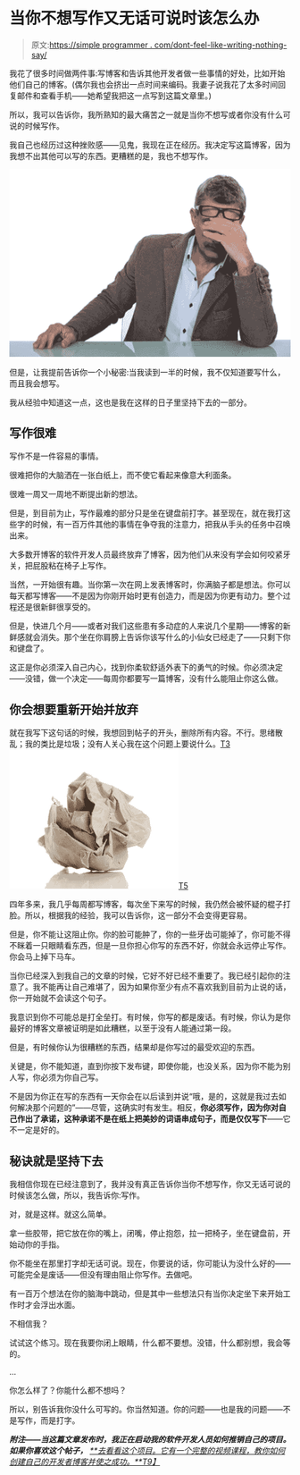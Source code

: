 # 当你不想写作又无话可说时该怎么办

> 原文:[https://simple programmer . com/dont-feel-like-writing-nothing-say/](https://simpleprogrammer.com/dont-feel-like-writing-nothing-say/)

我花了很多时间做两件事:写博客和告诉其他开发者做一些事情的好处，比如开始他们自己的博客。(偶尔我也会挤出一点时间来编码。我妻子说我花了太多时间回复邮件和查看手机——她希望我把这一点写到这篇文章里。)

所以，我可以告诉你，我所熟知的最大痛苦之一就是当你不想写或者你没有什么可说的时候写作。

我自己也经历过这种挫败感——见鬼，我现在正在经历。我决定写这篇博客，因为我想不出其他可以写的东西。更糟糕的是，我也不想写作。



![tired](img/66fd3ceebb0d2b1ed09ae803fcf0b953.png "tired")



但是，让我提前告诉你一个小秘密:当我读到一半的时候，我不仅知道要写什么，而且我会想写。

我从经验中知道这一点，这也是我在这样的日子里坚持下去的一部分。

## 写作很难

写作不是一件容易的事情。

很难把你的大脑洒在一张白纸上，而不使它看起来像意大利面条。

很难一周又一周地不断提出新的想法。

但是，到目前为止，写作最难的部分只是坐在键盘前打字。甚至现在，就在我打这些字的时候，有一百万件其他的事情在争夺我的注意力，把我从手头的任务中召唤出来。

大多数开博客的软件开发人员最终放弃了博客，因为他们从来没有学会如何咬紧牙关，把屁股粘在椅子上写作。

当然，一开始很有趣。当你第一次在网上发表博客时，你满脑子都是想法。你可以每天都写博客——不是因为你刚开始时更有创造力，而是因为你更有动力。整个过程还是很新鲜很享受的。

但是，快进几个月——或者对我们这些患有多动症的人来说几个星期——博客的新鲜感就会消失。那个坐在你肩膀上告诉你该写什么的小仙女已经走了——只剩下你和键盘了。

这正是你必须深入自己内心，找到你柔软舒适外表下的勇气的时候。你必须决定——没错，做一个决定——每周你都要写一篇博客，没有什么能阻止你这么做。

## 你会想要重新开始并放弃

就在我写下这句话的时候，我想回到帖子的开头，删除所有内容。不行。思绪散乱；我的类比是垃圾；没有人关心我在这个问题上要说什么。[T3![Crumpled paper](img/d476dea124ffa6c2dde5fe20b49f3c9d.png "Crumpled paper")T5](https://simpleprogrammer.com/wp-content/uploads/2014/03/paper.jpg)

四年多来，我几乎每周都写博客，每次坐下来写的时候，我仍然会被怀疑的棍子打脸。所以，根据我的经验，我可以告诉你，这一部分不会变得更容易。

但是，你不能让这阻止你。你的脸可能肿了，你的一些牙齿可能掉了，你可能不得不眯着一只眼睛看东西，但是一旦你担心你写的东西不好，你就会永远停止写作。你会马上掉下马车。

当你已经深入到我自己的文章的时候，它好不好已经不重要了。我已经引起你的注意了。我不能再让自己难堪了，因为如果你至少有点不喜欢我到目前为止说的话，你一开始就不会读这个句子。

我意识到你不可能总是打全垒打。有时候，你写的都是废话。有时候，你认为是你最好的博客文章被证明是如此糟糕，以至于没有人能通过第一段。

但是，有时候你认为很糟糕的东西，结果却是你写过的最受欢迎的东西。

关键是，你不能知道，直到你按下发布键，即使你能，也没关系，因为你不能为别人写，你必须为你自己写。

不是因为你正在写的东西有一天你会在以后读到并说“哦，是的，这就是我过去如何解决那个问题的”——尽管，这确实时有发生。相反，**你必须写作，因为你对自己作出了承诺，这种承诺不是在纸上把美妙的词语串成句子，而是仅仅写下**——它不一定是好的。

## 秘诀就是坚持下去

我相信你现在已经注意到了，我并没有真正告诉你当你不想写作，你又无话可说的时候该怎么做，所以，我告诉你:写作。

对，就是这样。就这么简单。

拿一些胶带，把它放在你的嘴上，闭嘴，停止抱怨，拉一把椅子，坐在键盘前，开始动你的手指。

你不能坐在那里打字却无话可说。现在，你要说的话，你可能认为没什么好的——可能完全是废话——但没有理由阻止你写作。去做吧。

有一百万个想法在你的脑海中跳动，但是其中一些想法只有当你决定坐下来开始工作时才会浮出水面。

不相信我？

试试这个练习。现在我要你闭上眼睛，什么都不要想。没错，什么都别想，我会等的。

…

你怎么样了？你能什么都不想吗？

所以，别告诉我你没什么可写的。你当然知道。你的问题——也是我的问题——不是写作，而是打字。

***附注——当这篇文章发布时，我正在启动我的软件开发人员如何推销自己的项目。如果你喜欢这个帖子，** [**去看看这个项目。它有一个完整的视频课程，教你如何创建自己的开发者博客并使之成功。**T9】](https://simpleprogrammer.com/market)*